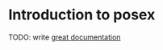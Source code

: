 # Introduction to posex

TODO: write [great documentation](http://jacobian.org/writing/great-documentation/what-to-write/)

